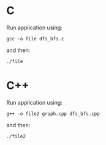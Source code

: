 # C

Run application using:
```
gcc -o file dfs_bfs.c
```
and then:

```
./file
```

# C++

Run application using:

```
g++ -o file2 graph.cpp dfs_bfs.cpp

```
and then:
```
./file2
```